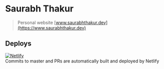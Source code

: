 # Saurabh Thakur

> Personal website [www.saurabhthakur.dev](https://www.saurabhthakur.dev)

## Deploys

[![Netlify](https://www.netlify.com/img/global/badges/netlify-color-accent.svg)](https://app.netlify.com/sites/thakursaurabh1998)  
Commits to master and PRs are automatically built and deployed by Netlify
